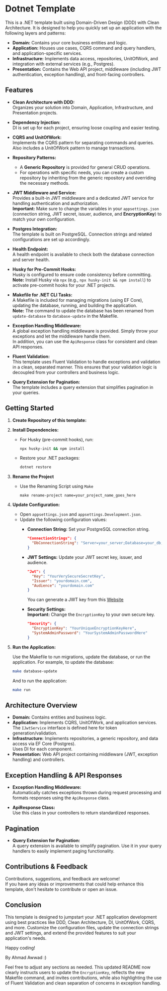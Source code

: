 # Dotnet Template

This is a .NET template built using Domain-Driven Design (DDD) with Clean Architecture. It is designed to help you quickly set up an application with the following layers and patterns:

- **Domain:** Contains your core business entities and logic.
- **Application:** Houses use cases, CQRS command and query handlers, and application-specific services.
- **Infrastructure:** Implements data access, repositories, UnitOfWork, and integration with external services (e.g., Postgres).
- **Presentation:** Contains the Web API project, middleware (including JWT authentication, exception handling), and front-facing controllers.

## Features

- **Clean Architecture with DDD:**  
  Organizes your solution into Domain, Application, Infrastructure, and Presentation projects.
  
- **Dependency Injection:**  
  DI is set up for each project, ensuring loose coupling and easier testing.

- **CQRS and UnitOfWork:**  
  Implements the CQRS pattern for separating commands and queries. Also includes a UnitOfWork pattern to manage transactions.

- **Repository Patterns:**  
  - A **Generic Repository** is provided for general CRUD operations.
  - For operations with specific needs, you can create a custom repository by inheriting from the generic repository and overriding the necessary methods.

- **JWT Middleware and Service:**  
  Provides a built-in JWT middleware and a dedicated JWT service for handling authentication and authorization.  
  **Important:** Make sure to change the variables in your `appsettings.json` (connection string, JWT secret, issuer, audience, and **EncryptionKey**) to match your own configuration.

- **Postgres Integration:**  
  The template is built on PostgreSQL. Connection strings and related configurations are set up accordingly.

- **Health Endpoint:**  
  A health endpoint is available to check both the database connection and server health.

- **Husky for Pre-Commit Hooks:**  
  Husky is configured to ensure code consistency before committing.  
  **Note:** Install Husky via `npx` (e.g., `npx husky-init && npm install`) to activate pre-commit hooks for your .NET projects.

- **Makefile for .NET CLI Tasks:**  
  A Makefile is included for managing migrations (using EF Core), updating the database, running, and building the application.  
  **Note:** The command to update the database has been renamed from `update-database` to `database-update` in the Makefile.

- **Exception Handling Middleware:**  
  A global exception handling middleware is provided. Simply throw your exceptions and let the middleware handle them.  
  In addition, you can use the `ApiResponse` class for consistent and clean API responses.

- **Fluent Validation:**  
  This template uses Fluent Validation to handle exceptions and validation in a clean, separated manner. This ensures that your validation logic is decoupled from your controllers and business logic.

- **Query Extension for Pagination:**  
  The template includes a query extension that simplifies pagination in your queries.

## Getting Started

1. **Create Repository of this template:**

2. **Install Dependencies:**

   - For Husky (pre-commit hooks), run:
     ```bash
     npx husky-init && npm install
     ```
   - Restore your .NET packages:
     ```bash
     dotnet restore
     ```
3. **Rename the Project**

   - Use the Renaming Script using `Make`
     ```make
     make rename-project name=your_project_name_goes_here
     ```

3. **Update Configuration:**

   - Open `appsettings.json` and `appsettings.Development.json`.
   - Update the following configuration values:
     - **Connection String:** Set your PostgreSQL connection string.
       ```json
       "ConnectionStrings": {
         "DbConnectionString": "Server=your_server;Database=your_db;User Id=your_user;Password=your_password;"
       }
       ```
     - **JWT Settings:** Update your JWT secret key, issuer, and audience.
       ```json
       "Jwt": {
         "Key": "YourVerySecureSecretKey",
         "Issuer": "yourdomain.com",
         "Audience": "yourdomain.com"
       }
       ```
       You can generate a JWT key from this [Website](https://jwtsecret.com/generate)
       
     - **Security Settings:**  
       **Important:** Change the `EncryptionKey` to your own secure key.
       ```json
       "Security": {
         "EncryptionKey": "YourUniqueEncryptionKeyHere",
         "SystemAdminPassword": "YourSystemAdminPasswordHere"
       }
       ```

4. **Run the Application:**

   Use the Makefile to run migrations, update the database, or run the application. For example, to update the database:
   ```bash
   make database-update
   ```
   And to run the application:
   ```bash
   make run
   ```

## Architecture Overview

- **Domain:** Contains entities and business logic.
- **Application:** Implements CQRS, UnitOfWork, and application services.  
  The `IJwtService` interface is defined here for token generation/validation.
- **Infrastructure:** Implements repositories, a generic repository, and data access via EF Core (Postgres).  
  Uses DI for each component.
- **Presentation:** Web API project containing middleware (JWT, exception handling) and controllers.

## Exception Handling & API Responses

- **Exception Handling Middleware:**  
  Automatically catches exceptions thrown during request processing and formats responses using the `ApiResponse` class.
  
- **ApiResponse Class:**  
  Use this class in your controllers to return standardized responses.

## Pagination

- **Query Extension for Pagination:**  
  A query extension is available to simplify pagination. Use it in your query handlers to easily implement paging functionality.

## Contributions & Feedback

Contributions, suggestions, and feedback are welcome!  
If you have any ideas or improvements that could help enhance this template, don't hesitate to contribute or open an issue.

## Conclusion

This template is designed to jumpstart your .NET application development using best practices like DDD, Clean Architecture, DI, UnitOfWork, CQRS, and more. Customize the configuration files, update the connection strings and JWT settings, and extend the provided features to suit your application's needs.

Happy coding!

By Ahmad Awwad :)

Feel free to adjust any sections as needed. This updated README now clearly instructs users to update the `EncryptionKey`, reflects the new Makefile command, and invites contributions, while also highlighting the use of Fluent Validation and clean separation of concerns in exception handling.
